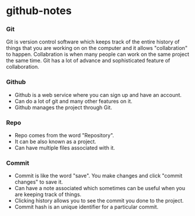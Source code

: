 # github-notes
### Git 
  Git is version control software which keeps track of the entire history of things that you are working on on the computer and it allows "collabration" to happen. Collabration is when many people can work on the same project the same time. Git has a lot of advance and sophisticated feature of collaboration.
  
### Github
* Github is a web service where you can sign up and have an account. 
* Can do a lot of git and many other features on it.
* Github manages the project through Git.

### Repo 
* Repo comes from the word "Repository". 
* It can be also known as a project.
* Can have multiple files associated with it.

### Commit 
* Commit is like the word "save". You make changes and click "commit changes" to save it. 
* Can have a note associated which sometimes can be useful when you are keeping track of things.
* Clicking history allows you to see the commit you done to the project.
* Commit hash is an unique identifier for a particular commit. 
